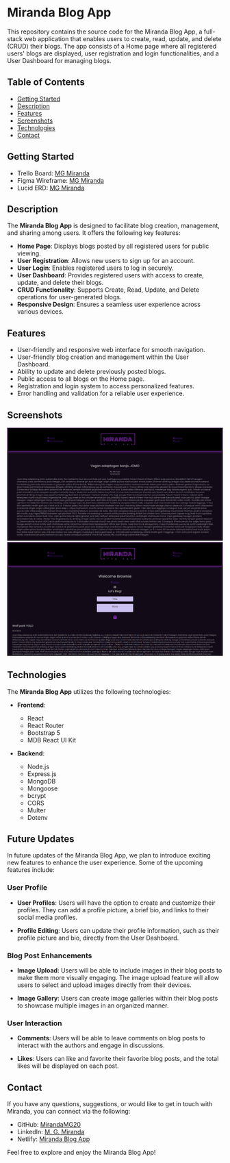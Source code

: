# Miranda Blog App

This repository contains the source code for the Miranda Blog App, a full-stack web application that enables users to create, read, update, and delete (CRUD) their blogs. The app consists of a Home page where all registered users' blogs are displayed, user registration and login functionalities, and a User Dashboard for managing blogs.

## Table of Contents

- [Getting Started](#planning)
- [Description](#description)
- [Features](#features)
- [Screenshots](#screenshots)
- [Technologies](#technologies)
- [Contact](#contact)

## Getting Started

- Trello Board: [MG Miranda](https://trello.com/invite/b/CMKIbzEr/ATTI4319b04985b8bfc860e8a85aca09ae759DEF0CE8/blog-app)
- Figma Wireframe: [MG Miranda](https://www.figma.com/file/7QtOHm8Zsg6Ja1wcrRTbYo/Blog-App-Wireframe?type=whiteboard&node-id=0%3A1&t=r0OL8cS2gXJzitIl-1)
- Lucid ERD: [MG Miranda](https://lucid.app/lucidchart/2f385cd7-3477-4a20-8266-188e94ae5536/edit?viewport_loc=-822%2C-30%2C996%2C860%2C0_0&invitationId=inv_9cc5840a-321a-45a2-ab36-87ce9aba30b0)

## Description

The **Miranda Blog App** is designed to facilitate blog creation, management, and sharing among users. It offers the following key features:

- **Home Page**: Displays blogs posted by all registered users for public viewing.
- **User Registration**: Allows new users to sign up for an account.
- **User Login**: Enables registered users to log in securely.
- **User Dashboard**: Provides registered users with access to create, update, and delete their blogs.
- **CRUD Functionality**: Supports Create, Read, Update, and Delete operations for user-generated blogs.
- **Responsive Design**: Ensures a seamless user experience across various devices.

## Features

- User-friendly and responsive web interface for smooth navigation.
- User-friendly blog creation and management within the User Dashboard.
- Ability to update and delete previously posted blogs.
- Public access to all blogs on the Home page.
- Registration and login system to access personalized features.
- Error handling and validation for a reliable user experience.

## Screenshots

![Homepage](/frontend/public/images/HomePage.png)
![User Dashboard](/frontend/public/images/UserDashboard.png)

## Technologies

The **Miranda Blog App** utilizes the following technologies:

- **Frontend**:
  - React
  - React Router
  - Bootstrap 5
  - MDB React UI Kit

- **Backend**:
  - Node.js
  - Express.js
  - MongoDB
  - Mongoose
  - bcrypt
  - CORS
  - Multer
  - Dotenv

## Future Updates

In future updates of the Miranda Blog App, we plan to introduce exciting new features to enhance the user experience. Some of the upcoming features include:

### User Profile

- **User Profiles**: Users will have the option to create and customize their profiles. They can add a profile picture, a brief bio, and links to their social media profiles.

- **Profile Editing**: Users can update their profile information, such as their profile picture and bio, directly from the User Dashboard.

### Blog Post Enhancements

- **Image Upload**: Users will be able to include images in their blog posts to make them more visually engaging. The image upload feature will allow users to select and upload images directly from their devices.

- **Image Gallery**: Users can create image galleries within their blog posts to showcase multiple images in an organized manner.

### User Interaction

- **Comments**: Users will be able to leave comments on blog posts to interact with the authors and engage in discussions.

- **Likes**: Users can like and favorite their favorite blog posts, and the total likes will be displayed on each post.


## Contact

If you have any questions, suggestions, or would like to get in touch with Miranda, you can connect via the following:

- GitHub: [MirandaMG20](https://github.com/MirandaMG20)
- LinkedIn: [M. G. Miranda](https://www.linkedin.com/in/m-g-miranda)
- Netlify: [Miranda Blog App](https://miranda-blog-app.netlify.app)

Feel free to explore and enjoy the Miranda Blog App!